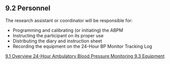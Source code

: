 ## 9.2 Personnel

The research assistant or coordinator will be responsible for:

* Programming and calibrating (or initiating) the ABPM
* Instructing the participant on its proper use
* Distributing the diary and instruction sheet
* Recording the equipment on the 24-Hour BP Monitor Tracking Log


<div class="center">
<div class="btn-group">
  <a href=":pages_path:/manuals/ambulatory-blood-pressure-monitoring/9-01-overview.md" class="btn btn-default">
    <span class="glyphicon glyphicon-chevron-left"></span>
    9.1 Overview
  </a>

  <a href=":pages_path:/manuals/ambulatory-blood-pressure-monitoring" class="btn btn-default">
    <span class="glyphicon glyphicon-chevron-up"></span>
    24-Hour Ambulatory Blood Pressure Monitoring
  </a>

  <a href=":pages_path:/manuals/ambulatory-blood-pressure-monitoring/9-03-equipment.md" class="btn btn-success">
    9.3 Equipment
    <span class="glyphicon glyphicon-chevron-right"></span>
  </a>
</div>
</div>
